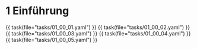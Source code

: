 # 1 Einführung

{{ task(file="tasks/01_00_01.yaml") }}
{{ task(file="tasks/01_00_02.yaml") }}
{{ task(file="tasks/01_00_03.yaml") }}
{{ task(file="tasks/01_00_04.yaml") }}
{{ task(file="tasks/01_00_05.yaml") }}
